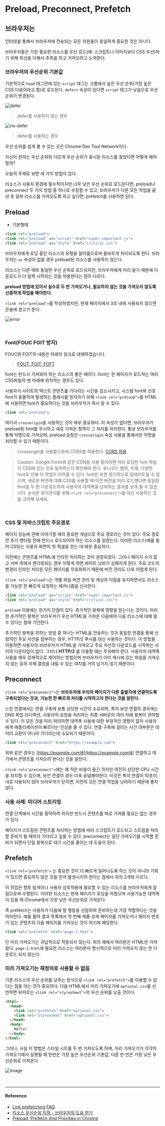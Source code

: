 # Preload, Preconnect, Prefetch

## 브라우저는

인터넷을 통해서 브라우저에 전송되는 모든 자원들이 동일하게 중요한 것은 아니다. 

브라우저들은 가장 중요한 리소스를 우선 로드(예: 스크립트나 이미지보다 CSS 우선)하기 위해 최선을 다해서 추측을 하고 가져오려고 노력한다.
<br/>

### 브라우저의 우선순위 기본값

기본적으로 `head` 태그안에 있는 `script` 태그는 크롬에서 높은 우선 순위(가장 높은 CSS 다음이라고 함)로 로드된다. `defers` 속성이 있다면 `script` 태그가 낮음으로 우선 순위가 변경된다.

![defer](https://user-images.githubusercontent.com/24274424/61136241-3a672f00-a4fe-11e9-8172-5aa84121752a.png)

> defer를 사용하지 않는 경우

![no-defer](https://user-images.githubusercontent.com/24274424/61136318-61256580-a4fe-11e9-9e56-4b4c05ed9367.png)

> defer를 사용하는 경우

우선 순위를 쉽게 볼 수 있는 곳은 Chrome Dev Tool Network이다.

자신이 원하는 우선 순위와 다르게 우선 순위가 표시된 리소스를 찾았다면 어떻게 해야할까?

오늘의 주제로 보면 세 가지 방법이 있다. 

리소스가 사용자 환경에 필수적이지만 너무 낮은 우선 순위로 로드된다면, preload나 preconnect 두 가지 방법 중 하나로 수정할 수 있고, 브라우저가 다른 모든 작업을 끝낸 후 일부 리소스를 가져오도록 하고 싶다면, prefetch를 사용하면 된다.
<br/>

## Preload

- 기본형태

```html
<link rel="preload">
<link rel="preload" as="script" href="super-important.js">
<link rel="preload" as="style" href="critical.css">
```

브라우저에게 로딩 중인 리소스의 유형을 알려줌으로써 올바르게 처리되도록 한다. 브라우저는 `as` 속성이 없을 경우 preload된 리소스를 사용하지 않는다. 

리소스는 다른 때와 동일한 우선 순위로 로드되지만, 브라우저에게 미리 알기 때문에 다운로드가 더 일찍 시작되는 것을 허용한다는 점이 다르다.

**preload 방법에 있어서 실수로 두 번 가져오거나, 필요하지 않는 것을 가져오지 않도록 신중하게 작업을 해야한다.**

`<link rel="preload">`를 작성하였지만, 현재 페이지에서 3초 내에 사용되지 않으면 콘솔에 경고가 뜬다.

![error](https://user-images.githubusercontent.com/24274424/61136703-06d8d480-a4ff-11e9-9af4-134c4a45f493.png)

<br/>

### Font(FOUC FOIT 방지)

FOUC와 FOIT의 내용은 아래의 링크로 대체하겠습니다.

> [FOUT, FOIT, FOFT](https://css-tricks.com/fout-foit-foft/)

font는 반드시 가져와야 하는 리소스의 좋은 예이다. font는 한 페이지가 로드하는 여러 CSS파일의 맨 아래에 위치하는 경우도 있다. 

사용자가 사이트의 텍스트 콘텐츠를 기다리는 시간을 감소시키고, 시스템 font와 선호 font가 충돌하여 발생하는 플래시를 방지하기 위해 `<link rel="preload">`를 HTML에 사용하면 font가 필요하다는 것을 브라우저가 즉시 알 수 있다.

```html
<link rel="preload">
```

여기서 `crossorigin`을 사용하는 것이 매우 중요하다. 이 속성가 없다면, 브라우저가 preload된 font를 무시하고 새로 가져온 항목이 그 자리를 차지한다. 통상 브라우저를 통해 익명으로 가져오며, preload 요청은 `crossorigin` 속성 사용을 통해서만 익명을 처리할 수 있기 때문이다.

> crossorigin을 사용함으로써 CORS를 허용한다.
> [CORS 허용](https://developer.mozilla.org/en-US/docs/Web/HTML/CORS_settings_attributes)

> Caution: Google Fonts와 같은 CDN을 사용 중이라면 미리 로딩한 font 파일이 CSS에 있는 것과 일치하는지 확인해야 한다. 유니코드 범위, 두께, 다양한 font로 인해 이 작업이 어려울 수 있다. font은 또한 정기적으로 업데이트될 수 있으며, 새로운 버전에 대해 CSS를 사용할 때 이전 버전을 미리 로드했다면 동일한 font을 두 번 다운로드하여 사용자의 대역폭을 낭비하는 결과를 낳게 될 수 있습니다. 손쉬운 유지관리를 위해 `<link rel="preconnect">`를 대신 사용하는 것을 고려해 보세요.

<br/>

### CSS 및 자바스크립트 주요경로

페이지 성능에 관해 이야기할 때의 중요한 개념으로 주요 경로라는 것이 있다. 주요 경로란 초기 렌더링 전에 반드시 로드되어야 하는 리소스를 일컫는다. 이러한 리소스(예를 들어 CSS)는 사용자 화면의 첫 픽셀을 얻는 데 매우 중요하다.

이전에는 콘텐츠를 HTML에 인라인 처리하는 것이 권장되었다. 그러나 페이지 수가 많고 서버 측에서 렌더링되는 경우 이렇게 하면 바이트 낭비가 심해지게 된다. 주요 코드의 변경이 인라인 처리된 모든 페이지를 무효화하기 때문에 버전 관리도 더욱 어렵게 된다. 

`<link rel="preload">`는 개별 파일 버전 관리 및 캐싱의 이점을 유지하면서도 리소스를 가능한 한 빠르게 요청하는 메커니즘을 선사한다.

```html
<link rel="preload" as="script" href="super-important.js">
<link rel="preload" as="style" href="critical.css">
```

`preload` 이용에는 한가지 단점이 있다. 추가적인 왕복에 영향을 받는다는 것이다. 이러한 추가적인 왕복은 브라우저가 우선 HTML을 가져온 다음에야 다음 리소스에 대해 알 수 있다는 점에 기인한다.

추가적인 왕복을 피하는 방법 중 하나는 HTML을 전송하는 것과 동일한 연결을 통해 선점적인 주요 자산을 첨부하는 경우, HTTP/2 푸시를 대신 사용하는 것이다. 이 방법을 이용하면 사용자의 브라우저가 HTML을 가져오고 주요 자산의 다운로드를 시작하는 사이의 다운타임이 없다. 그러나 **HTTP/2** 를 이용할 때는 주의해야 한다. 사용자의 대역폭 사용을 매우 강제적으로 제어하는 방법이며 브라우저가 이미 캐시에 있는 파일을 가져오지 않는 등의 자체 결정을 내릴 수 있는 여지를 거의 남기지 않기 때문이다.
<br/>

## Preconnect

`<link rel="preconnect">`는 **브라우저에 우리의 페이지가 다른 출발지에 연결하도록 구축되었다는 것과, 가능한 한 빠르게 처리를 시작하고자 한다는 것을 알린다.**

느린 연결에서는 연결 구축에 보통 상당한 시간이 소요되며, 특히 보안 연결의 경우에는 DNS 룩업 리디렉션, 사용자의 요청을 처리하는 최종 서버로의 여러 차례 왕복이 관여할 수 있다. 이 모든 것을 미리 처리하면 대역폭 사용에 대한 부정적인 영향이 없이 사용자에게 애플리케이션이 빠르다는 인상을 줄 수 있다. 연결 구축에 걸리는 시간 대부분은 데이터 교환이 아니라 기다리는데 소요되기 때문이다.

```html
<link rel="preconnect" href="https://example.com">
```

위와 같은 경우는 [https://example.com에](https://example.com에) 연결하고 여기에서 콘텐츠를 가져오려 한다는 것을 알린다.

`<link rel="preconnect">`에는 꽤 적은 비용이 들긴 하지만 여전히 상당한 CPU 시간을 차지할 수 있으며, 보안 연결의 경우 더욱 유념해야한다. 이것은 특히 연결이 10초이내로 사용되지 않아 브라우저가 닫히면, 이전의 모든 연결 작업을 낭비하기 때문에 좋지 않다.
<br/>

### 사용 사례: 미디어 스트리밍

연결 단계에서 시간을 절약하려 하지만 반드시 콘텐츠를 바로 가져올 필요는 없는 경우가 있다.

페이지가 스트림된 콘텐츠를 처리하는 방법에 따라 스크립트가 로드되고 스트림을 처리할 준비가 될 때까지 기다리고 싶을 수 있다. preconnect는 일단 가져오기를 시작할 준비가 되면서 단일 왕복으로 대기 시간을 줄이는 데 도움이 된다.
<br/>

## Prefetch

`<link rel="prefetch">` 는 중요한 것이 더 빠르게 일어나도록 하는 것이 아니라 기회가 있으면 중요하지 않은 것을 먼저 발생시키려 한다는 점에서 위의 2개와 다르다.

이 작업은 향후 탐색이나 사용자 상호작용에 필요할 수 있는 리소스를 브라우저에게 알림으로써 수행된다. 이러한 리소스는 현재 페이지가 로딩을 마쳤으며 사용가능한 대역폭이 있을 때 Chrome에서 가장 낮은 우선순위로 가져온다.

즉 prefetch는 사용자가 다음에 할 행동을 선점하여 준비하는데 가장 적합하다는 것을 의미한다. 예를 들어 결과 목록에서 첫 번째 제품 상세 페이지를 가져오거나 페이지 번호가 있는 콘텐츠의 다음 페이지를 가져오는 것이 여기에 해당한다.

```html
<link rel="prefetch" href="page-2.html">
```

단 미리 가져오기는 귀납적으로 작동되지 않는다. 위의 예에서 여러분은 HTML만 가져왔다. `page-2.html`에 필요한 리소스는 여러분이 명시적으로 미리 가져오지 않는 한 다운로드 되지 않는다.
<br/>

### 미리 가져오기는 재정의로 사용할 수 없음

기존 리소스의 우선 순위를 낮추는 방식으로 `<link rel="prefetch">`를 이용할 수 없다는 점을 아는 것이 중요하다. 다음 HTML에서 미리 가져오기에 `optional.css`를 선언하면 뒤따르는 `<link rel="stylesheet">`의 우선 순위를 낮출 것이다.

```html
<html>
  <head>
    <link rel="prefetch" href="optional.css">
    <link rel="stylesheet" href="optional.css">
  </head>
  <body>
    Hello!
  </body>
</html>
```

그러나, 사실 이 방법은 스타일 시트를 두 번 가져오도록 하며, 미리 가져오기가 각각의 가져오기에서 실행될 때 한번은 가장 높은 우선순위 기본값, 다른 한 번은 가장 낮은 우선순위로 가져온다.

![image](https://user-images.githubusercontent.com/24274424/61138686-e6ab1480-a502-11e9-9b84-3aa4e762d5dd.png)

<br/>

---

#### Reference

- [Link prefetching FAQ](https://developer.mozilla.org/ko/docs/Link_prefetching_FAQ)
- [리소스 우선순위 지정 - 브라우저의 도움 받기](https://developers.google.com/web/fundamentals/performance/resource-prioritization?hl=ko)
- [Preload, Prefetch And Priorities in Chrome](https://medium.com/@koh.yesl/preload-prefetch-and-priorities-in-chrome-15d77326f646)
